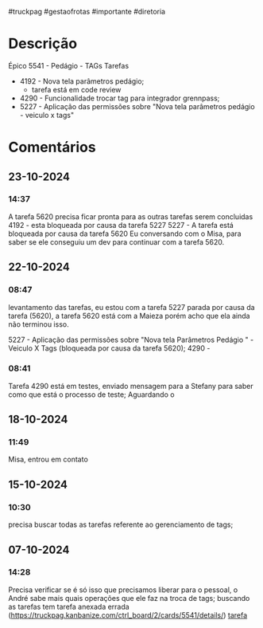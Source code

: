 #truckpag #gestaofrotas #importante #diretoria 
# Descrição
Épico
5541 - Pedágio - TAGs 
Tarefas 
- 4192 - Nova tela parâmetros pedágio; 
	- tarefa está em code review
- 4290 - Funcionalidade trocar tag para integrador grennpass; 
- 5227 - Aplicação das permissões sobre "Nova tela parâmetros pedágio - veiculo x tags"

# Comentários
## 23-10-2024
### 14:37
A tarefa 5620 precisa ficar pronta para as outras tarefas serem concluidas
4192 - esta bloqueada por causa da tarefa 5227
5227 - A tarefa está bloqueada por causa da tarefa 5620
Eu conversando com o Misa, para saber se ele conseguiu um dev para continuar com a tarefa 5620. 
## 22-10-2024
### 08:47
levantamento das tarefas, eu estou com a tarefa 5227 parada por causa da tarefa (5620), a tarefa 5620 está com a Maieza porém acho que ela ainda não terminou isso. 

5227 - Aplicação das permissões sobre "Nova tela Parâmetros Pedágio " - Veiculo X Tags (bloqueada por causa da tarefa 5620); 
4290 - 
### 08:41
Tarefa 4290 está em testes, enviado mensagem para a Stefany para saber como que está o processo de teste; 
Aguardando o 
## 18-10-2024
### 11:49
Misa, entrou em contato 
## 15-10-2024
### 10:30
precisa buscar todas as tarefas referente ao gerenciamento de tags;
## 07-10-2024
### 14:28
Precisa verificar se é só isso que precisamos liberar para o pessoal, o André sabe mais quais operações que ele faz na troca de tags; 
buscando as tarefas
tem tarefa anexada errada (https://truckpag.kanbanize.com/ctrl_board/2/cards/5541/details/)
[tarefa](https://truckpag.kanbanize.com/ctrl_board/2/cards/5277/details/)

